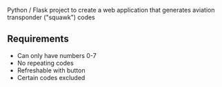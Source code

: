 Python / Flask project to create a web application that generates aviation transponder ("squawk") codes
## Requirements
- Can only have numbers 0-7
- No repeating codes
- Refreshable with button
- Certain codes excluded